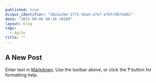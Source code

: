 ```yaml
---
published: true
disqus_identifier: "38a1e2be-2771-4da4-a7af-ef6fc907e802"
date: "2015-09-09 09:36 +0100"
layout: blog
tags: 
  - Agile
title: ""
---
```


## A New Post

Enter text in [Markdown](http://daringfireball.net/projects/markdown/). Use the toolbar above, or click the **?** button for formatting help.

